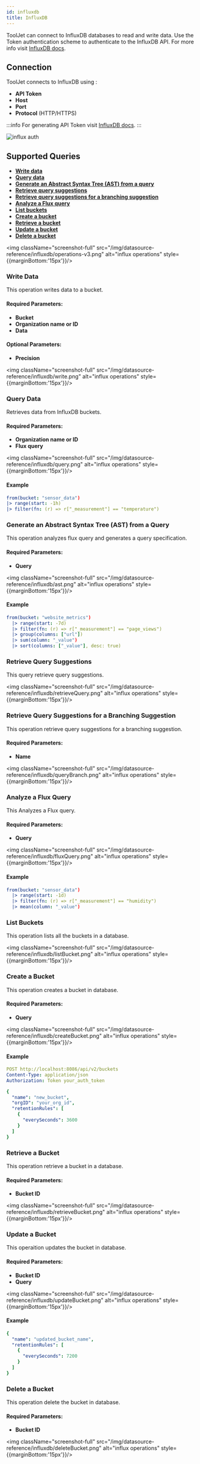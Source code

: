 ```yaml
---
id: influxdb
title: InfluxDB
---
```


ToolJet can connect to InfluxDB databases to read and write data. Use the Token authentication scheme to authenticate to the InfluxDB API. For more info visit [InfluxDB docs](https://docs.influxdata.com/).

<div >

## Connection

ToolJet connects to InfluxDB using :

- **API Token**
- **Host**
- **Port**
- **Protocol** (HTTP/HTTPS)

:::info
For generating API Token visit [InfluxDB docs](https://docs.influxdata.com/influxdb/cloud/security/tokens/create-token/).
:::

<div style={{textAlign: 'center'}}>

<img className="screenshot-full" src="/img/datasource-reference/influxdb/influxauth-v3.png" alt="influx auth" />

</div>

</div>

<div >

## Supported Queries

- **[Write data](#write-data)**
- **[Query data](#query-data)**
- **[Generate an Abstract Syntax Tree (AST) from a query](#generate-an-abstract-syntax-tree-ast-from-a-query)**
- **[Retrieve query suggestions](#retrieve-query-suggestions)**
- **[Retrieve query suggestions for a branching suggestion](#retrieve-query-suggestions-for-a-branching-suggestion)**
- **[Analyze a Flux query](#analyze-a-flux-query)**
- **[List buckets](#list-buckets)**
- **[Create a bucket](#create-a-bucket)**
- **[Retrieve a bucket](#retrieve-a-bucket)**
- **[Update a bucket](#update-a-bucket)**
- **[Delete a bucket](#delete-a-bucket)**


<img className="screenshot-full" src="/img/datasource-reference/influxdb/operations-v3.png" alt="influx operations" style={{marginBottom:'15px'}}/>


### Write Data 

This operation writes data to a bucket.

#### Required Parameters:

- **Bucket**
- **Organization name or ID**
- **Data**

#### Optional Parameters: 

- **Precision**

<img className="screenshot-full" src="/img/datasource-reference/influxdb/write.png" alt="influx operations" style={{marginBottom:'15px'}}/>

### Query Data

Retrieves data from InfluxDB buckets.

#### Required Parameters:
- **Organization name or ID**
- **Flux query**

<img className="screenshot-full" src="/img/datasource-reference/influxdb/query.png" alt="influx operations" style={{marginBottom:'15px'}}/>

#### Example

```yaml
from(bucket: "sensor_data") 
|> range(start: -1h) 
|> filter(fn: (r) => r["_measurement"] == "temperature")
```

### Generate an Abstract Syntax Tree (AST) from a Query

This operation analyzes flux query and generates a query specification.

#### Required Parameters: 

- **Query**

<img className="screenshot-full" src="/img/datasource-reference/influxdb/ast.png" alt="influx operations" style={{marginBottom:'15px'}}/>

#### Example

```yaml
from(bucket: "website_metrics")
  |> range(start: -7d)
  |> filter(fn: (r) => r["_measurement"] == "page_views")
  |> group(columns: ["url"])
  |> sum(column: "_value")
  |> sort(columns: ["_value"], desc: true)
```

### Retrieve Query Suggestions 

This query retrieve query suggestions.

<img className="screenshot-full" src="/img/datasource-reference/influxdb/retrieveQuery.png" alt="influx operations" style={{marginBottom:'15px'}}/>

### Retrieve Query Suggestions for a Branching Suggestion 

This operation retrieve query suggestions for a branching suggestion.

#### Required Parameters:
- **Name**

<img className="screenshot-full" src="/img/datasource-reference/influxdb/queryBranch.png" alt="influx operations" style={{marginBottom:'15px'}}/>

### Analyze a Flux Query 

This Analyzes a Flux query.

#### Required Parameters:

- **Query**

<img className="screenshot-full" src="/img/datasource-reference/influxdb/fluxQuery.png" alt="influx operations" style={{marginBottom:'15px'}}/>

#### Example
```yaml
from(bucket: "sensor_data")
  |> range(start: -1d)
  |> filter(fn: (r) => r["_measurement"] == "humidity")
  |> mean(column: "_value")
```

### List Buckets 

This operation lists all the buckets in a database.

<img className="screenshot-full" src="/img/datasource-reference/influxdb/listBucket.png" alt="influx operations" style={{marginBottom:'15px'}}/>

### Create a Bucket 

This operation creates a bucket in database.

#### Required Parameters:

- **Query**

<img className="screenshot-full" src="/img/datasource-reference/influxdb/createBucket.png" alt="influx operations" style={{marginBottom:'15px'}}/>

#### Example
```yaml
POST http://localhost:8086/api/v2/buckets
Content-Type: application/json
Authorization: Token your_auth_token

{
  "name": "new_bucket",
  "orgID": "your_org_id",
  "retentionRules": [
    {
      "everySeconds": 3600
    }
  ]
}
```

### Retrieve a Bucket 

This operation retrieve a bucket in a database.

#### Required Parameters:
- **Bucket ID**

<img className="screenshot-full" src="/img/datasource-reference/influxdb/retrieveBucket.png" alt="influx operations" style={{marginBottom:'15px'}}/>

### Update a Bucket

This operaition updates the bucket in database.

#### Required Parameters:
- **Bucket ID**
- **Query**

<img className="screenshot-full" src="/img/datasource-reference/influxdb/updateBucket.png" alt="influx operations" style={{marginBottom:'15px'}}/>

#### Example
```yaml
{
  "name": "updated_bucket_name",
  "retentionRules": [
    {
      "everySeconds": 7200
    }
  ]
}
```

### Delete a Bucket

This operation delete the bucket in database.

#### Required Parameters:
- **Bucket ID**

<img className="screenshot-full" src="/img/datasource-reference/influxdb/deleteBucket.png" alt="influx operations" style={{marginBottom:'15px'}}/>

</div>

